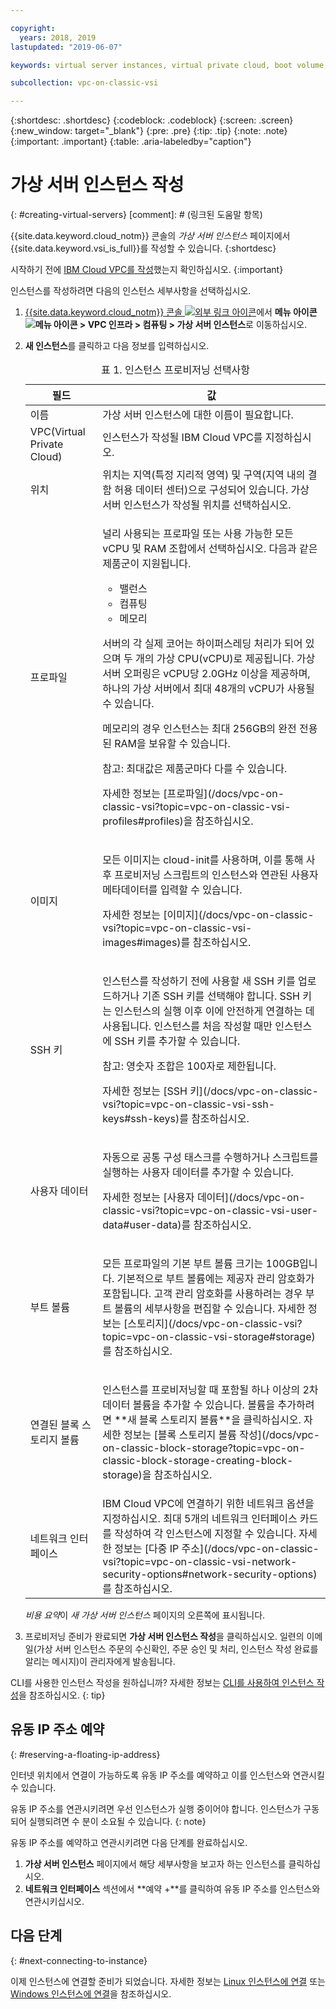 ```yaml
---

copyright:
  years: 2018, 2019
lastupdated: "2019-06-07"

keywords: virtual server instances, virtual private cloud, boot volume, location select

subcollection: vpc-on-classic-vsi

---
```


{:shortdesc: .shortdesc}
{:codeblock: .codeblock}
{:screen: .screen}
{:new_window: target="_blank"}
{:pre: .pre}
{:tip: .tip}
{:note: .note}
{:important: .important}
{:table: .aria-labeledby="caption"}

# 가상 서버 인스턴스 작성
{: #creating-virtual-servers}
[comment]: # (링크된 도움말 항목)

{{site.data.keyword.cloud_notm}} 콘솔의 *가상 서버 인스턴스* 페이지에서 {{site.data.keyword.vsi_is_full}}를 작성할 수 있습니다.
{:shortdesc}

시작하기 전에 [IBM Cloud VPC를 작성](/docs/vpc-on-classic?topic=vpc-on-classic-getting-started)했는지 확인하십시오.
{:important}

인스턴스를 작성하려면 다음의 인스턴스 세부사항을 선택하십시오.
1. [{{site.data.keyword.cloud_notm}} 콘솔 ![외부 링크 아이콘](../icons/launch-glyph.svg "외부 링크 아이콘")](https://console.cloud.ibm.com/vpc)에서 **메뉴 아이콘 ![메뉴 아이콘](../icons/icon_hamburger.svg) > VPC 인프라 > 컴퓨팅 > 가상 서버 인스턴스**로 이동하십시오.
2. **새 인스턴스**를 클릭하고 다음 정보를 입력하십시오.

    <table>
    <CAPTION>표 1. 인스턴스 프로비저닝 선택사항</CAPTION>
    <THEAD>
    <TR>
    <th>필드</th>
    <th>값</th>
    </TR>
    </THEAD>
    <TBODY>
    <tr>
    <td>이름 </td>
    <td>가상 서버 인스턴스에 대한 이름이 필요합니다.</td>
    </tr>
    <tr>
    <td>VPC(Virtual Private Cloud)</td>
    <td>인스턴스가 작성될 IBM Cloud VPC를 지정하십시오.</td>
    </tr>
    <tr>
    <td>위치</td>
    <td>위치는 지역(특정 지리적 영역) 및 구역(지역 내의 결함 허용 데이터 센터)으로 구성되어 있습니다. 가상 서버 인스턴스가 작성될 위치를 선택하십시오.</td>
    </tr>
    <tr>
    <td>프로파일</td>
    <td><p>
    널리 사용되는 프로파일 또는 사용 가능한 모든 vCPU 및 RAM 조합에서 선택하십시오. 다음과 같은 제품군이 지원됩니다.
    <ul>
    <li>밸런스</li>
    <li>컴퓨팅</li>
    <li>메모리</li>
    </ul>
    </p>
    <p>서버의 각 실제 코어는 하이퍼스레딩 처리가 되어 있으며 두 개의 가상 CPU(vCPU)로 제공됩니다. 가상 서버 오퍼링은 vCPU당 2.0GHz 이상을 제공하며, 하나의 가상 서버에서 최대 48개의 vCPU가 사용될 수 있습니다.</p>

    <p>메모리의 경우 인스턴스는 최대 256GB의 완전 전용된 RAM을 보유할 수 있습니다.</p>
    <p><note>참고: 최대값은 제품군마다 다를 수 있습니다.</note></p>
    <p>자세한 정보는 [프로파일](/docs/vpc-on-classic-vsi?topic=vpc-on-classic-vsi-profiles#profiles)을 참조하십시오.</p>
    </td>
    </tr>
    <tr>
    <td>이미지</td>
    <td><p>모든 이미지는 cloud-init를 사용하며, 이를 통해 사후 프로비저닝 스크립트의 인스턴스와 연관된 사용자 메타데이터를 입력할 수 있습니다.</p>
    <p>자세한 정보는 [이미지](/docs/vpc-on-classic-vsi?topic=vpc-on-classic-vsi-images#images)를 참조하십시오.</p>
    </td>
    </tr>
    <td>SSH 키</td>
    <td>
    <p>인스턴스를 작성하기 전에 사용할 새 SSH 키를 업로드하거나 기존 SSH 키를 선택해야 합니다. SSH 키는 인스턴스의 실행 이후 이에 안전하게 연결하는 데 사용됩니다. 인스턴스를 처음 작성할 때만 인스턴스에 SSH 키를 추가할 수 있습니다.</p>
    <p>참고: 영숫자 조합은 100자로 제한됩니다.</p>
    <p>자세한 정보는 [SSH 키](/docs/vpc-on-classic-vsi?topic=vpc-on-classic-vsi-ssh-keys#ssh-keys)를 참조하십시오.</p></td>
    </tr>
    <tr>
    <td>사용자 데이터</td>
    <td>
    <p>자동으로 공통 구성 태스크를 수행하거나 스크립트를 실행하는 사용자 데이터를 추가할 수 있습니다. <p>자세한 정보는 [사용자 데이터](/docs/vpc-on-classic-vsi?topic=vpc-on-classic-vsi-user-data#user-data)를 참조하십시오.</p>
    </td>
    </tr>
    <tr>
    <td>부트 볼륨</td>
    <td><p>모든 프로파일의 기본 부트 볼륨 크기는 100GB입니다. 기본적으로 부트 볼륨에는 제공자 관리 암호화가 포함됩니다. 고객 관리 암호화를 사용하려는 경우 부트 볼륨의 세부사항을 편집할 수 있습니다. 자세한 정보는 [스토리지](/docs/vpc-on-classic-vsi?topic=vpc-on-classic-vsi-storage#storage)를 참조하십시오.</p>
    </td>
    </tr>
    <tr>
    <td>연결된 블록 스토리지 볼륨</td>
    <td><p>인스턴스를 프로비저닝할 때 포함될 하나 이상의 2차 데이터 볼륨을 추가할 수 있습니다. 볼륨을 추가하려면 **새 블록 스토리지 볼륨**을 클릭하십시오. 자세한 정보는 [블록 스토리지 볼륨 작성](/docs/vpc-on-classic-block-storage?topic=vpc-on-classic-block-storage-creating-block-storage)을 참조하십시오.</p>
    </td>
    </tr>
    <tr>
    <td>네트워크 인터페이스</td>
    <td>IBM Cloud VPC에 연결하기 위한 네트워크 옵션을 지정하십시오. 최대 5개의 네트워크 인터페이스 카드를 작성하여 각 인스턴스에 지정할 수 있습니다. 자세한 정보는 [다중 IP 주소](/docs/vpc-on-classic-vsi?topic=vpc-on-classic-vsi-network-security-options#network-security-options)를 참조하십시오.</td>
    </tr>
    </TBODY>
    </table>

    *비용 요약*이 *새 가상 서버 인스턴스* 페이지의 오른쪽에 표시됩니다.

3. 프로비저닝 준비가 완료되면 **가상 서버 인스턴스 작성**을 클릭하십시오. 일련의 이메일(가상 서버 인스턴스 주문의 수신확인, 주문 승인 및 처리, 인스턴스 작성 완료를 알리는 메시지)이 관리자에게 발송됩니다.

CLI를 사용한 인스턴스 작성을 원하십니까? 자세한 정보는 [CLI를 사용하여 인스턴스 작성](/docs/vpc-on-classic-vsi?topic=vpc-on-classic-vsi-creating-virtual-servers-cli#creating-virtual-servers-cli)을 참조하십시오.
{: tip}

## 유동 IP 주소 예약
{: #reserving-a-floating-ip-address}

인터넷 위치에서 연결이 가능하도록 유동 IP 주소를 예약하고 이를 인스턴스와 연관시킬 수 있습니다.

유동 IP 주소를 연관시키려면 우선 인스턴스가 실행 중이어야 합니다. 인스턴스가 구동되어 실행되려면 수 분이 소요될 수 있습니다.
{: note} 

유동 IP 주소를 예약하고 연관시키려면 다음 단계를 완료하십시오.
1. **가상 서버 인스턴스** 페이지에서 해당 세부사항을 보고자 하는 인스턴스를 클릭하십시오.
2. **네트워크 인터페이스** 섹션에서 **예약 +**를 클릭하여 유동 IP 주소를 인스턴스와 연관시키십시오.

## 다음 단계
{: #next-connecting-to-instance}

이제 인스턴스에 연결할 준비가 되었습니다. 자세한 정보는 [Linux 인스턴스에 연결](/docs/vpc-on-classic-vsi?topic=vpc-on-classic-vsi-connecting-to-your-linux-instance#connecting-to-your-linux-instance) 또는 [Windows 인스턴스에 연결](/docs/vpc-on-classic-vsi?topic=vpc-on-classic-vsi-connecting-to-your-windows-instance#connecting-to-your-windows-instance)을 참조하십시오.
